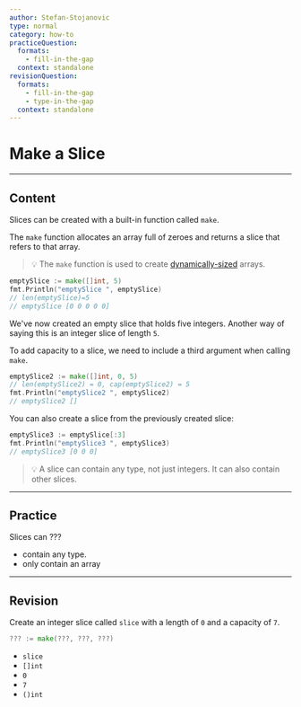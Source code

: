 ```yaml
---
author: Stefan-Stojanovic
type: normal
category: how-to
practiceQuestion:
  formats:
    - fill-in-the-gap
  context: standalone
revisionQuestion:
  formats:
    - fill-in-the-gap
    - type-in-the-gap
  context: standalone
---
```


# Make a Slice


---

## Content

Slices can be created with a built-in function called `make`.

The `make` function allocates an array full of zeroes and returns a slice that refers to that array.

> 💡 The `make` function is used to create [dynamically-sized](https://www.enki.com/glossary/general/dynamically-sized) arrays.

```go
emptySlice := make([]int, 5)
fmt.Println("emptySlice ", emptySlice)
// len(emptySlice)=5
// emptySlice [0 0 0 0 0]
```

We've now created an empty slice that holds five integers. Another way of saying this is an integer slice of length `5`.

To add capacity to a slice, we need to include a third argument when calling `make`.

```go
emptySlice2 := make([]int, 0, 5)
// len(emptySlice2) = 0, cap(emptySlice2) = 5
fmt.Println("emptySlice2 ", emptySlice2)
// emptySlice2 []
```

You can also create a slice from the previously created slice:

```go
emptySlice3 := emptySlice[:3]
fmt.Println("emptySlice3 ", emptySlice3)
// emptySlice3 [0 0 0]
```

> 💡 A slice can contain any type, not just integers. It can also contain other slices.


---

## Practice

Slices can ???

- contain any type.
- only contain an array


---

## Revision

Create an integer slice called `slice` with a length of `0` and a capacity of `7`.

```go
??? := make(???, ???, ???)
```

- `slice` 
- `[]int`
- `0`
- `7`
- `()int`
